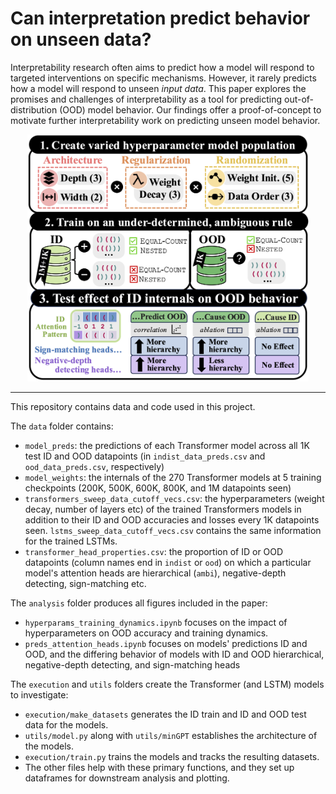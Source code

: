 # Can interpretation predict behavior on unseen data?

Interpretability research often aims to predict how a model will respond to targeted interventions on specific mechanisms. However, it rarely predicts how a model will respond to unseen *input data*. This paper explores the promises and challenges of interpretability as a tool for predicting out-of-distribution (OOD) model behavior. Our findings offer a proof-of-concept to motivate further interpretability work on predicting unseen model behavior.

<p align="center">
    <img src="visual_abstract.png" alt="Plot" width="450" />
<p>

---

This repository contains data and code used in this project.

The `data` folder contains:
- `model_preds`: the predictions of each Transformer model across all 1K test ID and OOD datapoints (in `indist_data_preds.csv` and `ood_data_preds.csv`, respectively)
- `model_weights`: the internals of the 270 Transformer models at 5 training checkpoints (200K, 500K, 600K, 800K, and 1M datapoints seen)
- `transformers_sweep_data_cutoff_vecs.csv`: the hyperparameters (weight decay, number of layers etc) of the trained Transformers models in addition to their ID and OOD accuracies and losses every 1K datapoints seen. `lstms_sweep_data_cutoff_vecs.csv` contains the same information for the trained LSTMs. 
- `transformer_head_properties.csv`: the proportion of ID or OOD datapoints (column names end in `indist` or `ood`) on which a particular model's attention heads are hierarchical (`ambi`), negative-depth detecting, sign-matching etc.

The `analysis` folder produces all figures included in the paper:
- `hyperparams_training_dynamics.ipynb` focuses on the impact of hyperparameters on OOD accuracy and training dynamics.
- `preds_attention_heads.ipynb` focuses on models' predictions ID and OOD, and the differing behavior of models with ID and OOD hierarchical, negative-depth detecting, and sign-matching heads

The `execution` and `utils` folders create the Transformer (and LSTM) models to investigate: 
-   `execution/make_datasets` generates the ID train and ID and OOD test data for the models.
- `utils/model.py` along with `utils/minGPT` establishes the architecture of the models.
- `execution/train.py` trains the models and tracks the resulting datasets.
- The other files help with these primary functions, and they set up dataframes for downstream analysis and plotting.

